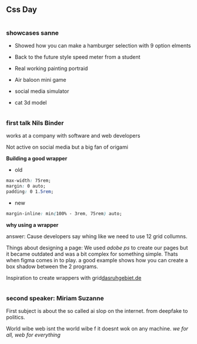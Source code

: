 <h2 id="Pre-Css-Day">Css Day</h2>

<img src="/images/Introductioncssday.jpg" alt="">


<h3 id="Sanne-Showcase">showcases sanne</h3>

- Showed how you can make a hamburger selection with 9 option elments

- Back to the future style speed meter from a student

- Real working painting portraid

- Air baloon mini game

- social media simulator

- cat 3d model

<img src="/images/SanneCssDay.jpg" alt="">

<h3 id="Nils-Binder">first talk Nils Binder</h3>


works at a company with software and web developers

Not active on social media but a big fan of origami

**Building a good wrapper**

- old

```css
max-width: 75rem;
margin: 0 auto;
padding: 0 1.5rem;
```

- new

```css
margin-inline: min(100% - 3rem, 75rem) auto;
```

**why using a wrapper**

answer: Cause developers say whing like we need to use 12 grid collumns.


Things about designing a page: We used *adobe ps* to create our pages but it became outdated and was a bit complex for something simple. Thats when figma comes in to play. a good example shows how you can create a box shadow between the 2 programs.

Inspiration to create wrappers with grid[dasruhgebiet.de](dasruhgebiet.de)


<img src="/images/1sttalk.jpg" alt="">

<h3 id="Miriam-Suzanne">second speaker: Miriam Suzanne</h3>

First subject is about the so called ai slop on the internet. from deepfake to politics.

World wibe web isnt the world wibe f it doesnt wok on any machine. *we for all, web for everything*



<img src="/images/2despeaker.jpg" alt="">




